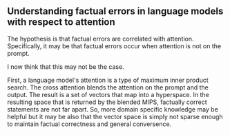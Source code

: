 ## Understanding factual errors in language models with respect to attention


The hypothesis is that factual errors are correlated with attention. Specifically, it may be that factual errors occur when attention is not on the prompt. 

I now think that this may not be the case. 

First, a language model's attention is a type of maximum inner product search. The cross attention blends the attention on the prompt and the output. The result is a set of vectors that map into a hyperspace. In the resulting space that is returned by the blended MIPS, factually correct statements are not far apart. So, more domain specific knowledge may be helpful but it may be also that the vector space is simply not sparse enough to maintain factual correctness and general conversence. 






